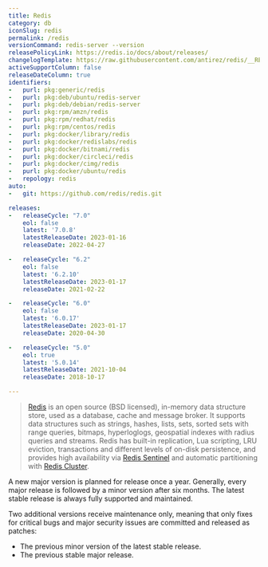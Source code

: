 ```yaml
---
title: Redis
category: db
iconSlug: redis
permalink: /redis
versionCommand: redis-server --version
releasePolicyLink: https://redis.io/docs/about/releases/
changelogTemplate: https://raw.githubusercontent.com/antirez/redis/__RELEASE_CYCLE__/00-RELEASENOTES
activeSupportColumn: false
releaseDateColumn: true
identifiers:
-   purl: pkg:generic/redis
-   purl: pkg:deb/ubuntu/redis-server
-   purl: pkg:deb/debian/redis-server
-   purl: pkg:rpm/amzn/redis
-   purl: pkg:rpm/redhat/redis
-   purl: pkg:rpm/centos/redis
-   purl: pkg:docker/library/redis
-   purl: pkg:docker/redislabs/redis
-   purl: pkg:docker/bitnami/redis
-   purl: pkg:docker/circleci/redis
-   purl: pkg:docker/cimg/redis
-   purl: pkg:docker/ubuntu/redis
-   repology: redis
auto:
-   git: https://github.com/redis/redis.git

releases:
-   releaseCycle: "7.0"
    eol: false
    latest: '7.0.8'
    latestReleaseDate: 2023-01-16
    releaseDate: 2022-04-27

-   releaseCycle: "6.2"
    eol: false
    latest: '6.2.10'
    latestReleaseDate: 2023-01-17
    releaseDate: 2021-02-22

-   releaseCycle: "6.0"
    eol: false
    latest: '6.0.17'
    latestReleaseDate: 2023-01-17
    releaseDate: 2020-04-30

-   releaseCycle: "5.0"
    eol: true
    latest: '5.0.14'
    latestReleaseDate: 2021-10-04
    releaseDate: 2018-10-17

---
```


> [Redis](https://redis.io/) is an open source (BSD licensed), in-memory data structure store, used
> as a database, cache and message broker. It supports data structures such as strings, hashes,
> lists, sets, sorted sets with range queries, bitmaps, hyperloglogs, geospatial indexes with radius
> queries and streams. Redis has built-in replication, Lua scripting, LRU eviction, transactions and
> different levels of on-disk persistence, and provides high availability via
> [Redis Sentinel](https://redis.io/docs/management/sentinel/) and automatic partitioning with
> [Redis Cluster](https://docs.redis.com/latest/rc/concepts/clustering/).


A new major version is planned for release once a year. Generally, every major release is followed
by a minor version after six months. The latest stable release is always fully supported and
maintained.

Two additional versions receive maintenance only, meaning that only fixes for critical bugs and
major security issues are committed and released as patches:

- The previous minor version of the latest stable release.
- The previous stable major release.

